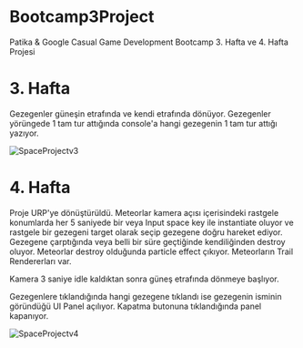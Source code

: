 # Bootcamp3Project
Patika &amp; Google Casual Game Development Bootcamp 3. Hafta ve 4. Hafta Projesi

# 3. Hafta
Gezegenler güneşin etrafında ve kendi etrafında dönüyor. 
Gezegenler yörüngede 1 tam tur attığında console'a hangi gezegenin 1 tam tur attığı yazıyor.

![SpaceProjectv3](https://user-images.githubusercontent.com/104275944/180619813-0f3b9665-b2c6-48a1-a33f-1d2da248b83a.gif)


# 4. Hafta
Proje URP'ye dönüştürüldü. 
Meteorlar kamera açısı içerisindeki rastgele konumlarda her 5 saniyede bir veya Input space key ile instantiate oluyor ve rastgele bir gezegeni target olarak seçip gezegene doğru hareket ediyor. Gezegene çarptığında veya belli bir süre geçtiğinde kendiliğinden destroy oluyor. Meteorlar destroy olduğunda particle effect çıkıyor. Meteorların Trail Rendererları var. 

Kamera 3 saniye idle kaldıktan sonra güneş etrafında dönmeye başlıyor.

Gezegenlere tıklandığında hangi gezegene tıklandı ise gezegenin isminin göründüğü UI Panel açılıyor. Kapatma butonuna tıklandığında panel kapanıyor.

![SpaceProjectv4](https://user-images.githubusercontent.com/104275944/180620235-efc2ccb5-bbfe-41b9-adb5-9f454dc17a1d.gif)
